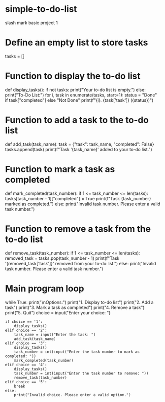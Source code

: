 # simple-to-do-list
slash mark basic project 1
# Define an empty list to store tasks
tasks = []

# Function to display the to-do list
def display_tasks():
    if not tasks:
        print("Your to-do list is empty.")
    else:
        print("To-Do List:")
        for i, task in enumerate(tasks, start=1):
            status = "Done" if task["completed"] else "Not Done"
            print(f"{i}. {task['task']} ({status})")

# Function to add a task to the to-do list
def add_task(task_name):
    task = {"task": task_name, "completed": False}
    tasks.append(task)
    print(f"Task '{task_name}' added to your to-do list.")

# Function to mark a task as completed
def mark_completed(task_number):
    if 1 <= task_number <= len(tasks):
        tasks[task_number - 1]["completed"] = True
        print(f"Task {task_number} marked as completed.")
    else:
        print("Invalid task number. Please enter a valid task number.")

# Function to remove a task from the to-do list
def remove_task(task_number):
    if 1 <= task_number <= len(tasks):
        removed_task = tasks.pop(task_number - 1)
        print(f"Task '{removed_task['task']}' removed from your to-do list.")
    else:
        print("Invalid task number. Please enter a valid task number.")

# Main program loop
while True:
    print("\nOptions:")
    print("1. Display to-do list")
    print("2. Add a task")
    print("3. Mark a task as completed")
    print("4. Remove a task")
    print("5. Quit")
    choice = input("Enter your choice: ")

    if choice == '1':
        display_tasks()
    elif choice == '2':
        task_name = input("Enter the task: ")
        add_task(task_name)
    elif choice == '3':
        display_tasks()
        task_number = int(input("Enter the task number to mark as completed: "))
        mark_completed(task_number)
    elif choice == '4':
        display_tasks()
        task_number = int(input("Enter the task number to remove: "))
        remove_task(task_number)
    elif choice == '5':
        break
    else:
        print("Invalid choice. Please enter a valid option.")

